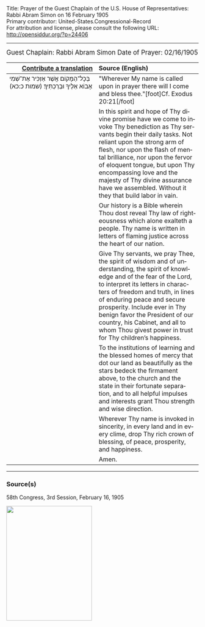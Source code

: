 <html>
<head></head>
<body>
Title: Prayer of the Guest Chaplain of the U.S. House of Representatives: Rabbi Abram Simon on 16 February 1905<br />
Primary contributor: United-States.Congressional-Record<br />
For attribution and license, please consult the following URL: <a href="http://opensiddur.org/?p=24406">http://opensiddur.org/?p=24406</a>
<p />
<hr />

<div class="english" lang="en" style="font-size:1.2em;">
Guest Chaplain: Rabbi Abram Simon 
Date of Prayer: 02/16/1905
</div>

<table style="margin-left: auto;margin-right: auto;" class="draggable">
<thead><tr><th id="x" style="text-align: right;"><a href="/contributing/upload/">Contribute a translation</a></th><th style="text-align: left;">Source (English)</th></tr></thead>
<tbody>
<tr><td style="vertical-align:top;" width="46%">
<div class="liturgy" lang="he">
בְּכָל־הַמָּקוֹם אֲשֶׁר אַזְכִּיר אֶת־שְׁמִי 
אָבוֹא אֵלֶיךָ וּבֵרַכְתִּיךָ׃ <span class="citation">(שמות כ:כא)</span>
</span></div></td>
 
<td style="vertical-align:top;" width="53%">
<div class="english" lang="en">
"Wherever My name is called upon in prayer 
there will I come and bless thee."[foot]Cf. Exodus 20:21[/foot]
</div></td></tr>


<tr><td style="vertical-align:top;" width="46%">
<div class="liturgy" lang="he">

</span></div></td>
 
<td style="vertical-align:top;" width="53%">
<div class="english" lang="en">
In this spirit and hope of Thy divine promise
have we come to invoke Thy benediction 
as Thy servants begin their daily tasks. 
Not reliant upon the strong arm of flesh, 
nor upon the flash of mental brilliance, 
nor upon the fervor of eloquent tongue, 
but upon Thy encompassing love 
and the majesty of Thy divine assurance 
have we assembled. 
Without it 
they that build 
labor in vain.
</div></td></tr>


<tr><td style="vertical-align:top;" width="46%">
<div class="liturgy" lang="he">

</span></div></td>
 
<td style="vertical-align:top;" width="53%">
<div class="english" lang="en">
Our history is a Bible wherein Thou dost reveal 
Thy law of righteousness which alone exalteth a people. 
Thy name is written in letters of flaming justice 
across	the heart of our nation. 
</div></td></tr>


<tr><td style="vertical-align:top;" width="46%">
<div class="liturgy" lang="he">

</span></div></td>
 
<td style="vertical-align:top;" width="53%">
<div class="english" lang="en">
Give Thy servants, we pray Thee, 
the spirit of wisdom and of understanding, 
the spirit of knowledge and of the fear of the Lord, 
to interpret its letters in characters of freedom and truth, 
in lines of enduring peace and secure prosperity. 
Include ever in Thy benign favor 
the President of our country, 
his Cabinet, 
and all to whom Thou givest power in trust 
for Thy children’s happiness. 
</div></td></tr>


<tr><td style="vertical-align:top;" width="46%">
<div class="liturgy" lang="he">

</span></div></td>
 
<td style="vertical-align:top;" width="53%">
<div class="english" lang="en">
To the institutions of learning 
and the blessed homes of mercy 
that dot our land as beautifully 
as the stars bedeck the firmament above, 
to the church and the state in their fortunate separation, 
and to all helpful impulses and interests 
grant Thou strength and wise direction. 
</div></td></tr>


<tr><td style="vertical-align:top;" width="46%">
<div class="liturgy" lang="he">

</span></div></td>
 
<td style="vertical-align:top;" width="53%">
<div class="english" lang="en">
Wherever Thy name is invoked in sincerity, 
in every land and in every clime, 
drop Thy rich crown of blessing, 
of peace, prosperity, and happiness. 
</div></td></tr>


<tr><td style="vertical-align:top;" width="46%">
<div class="liturgy" lang="he">

</span></div></td>
 
<td style="vertical-align:top;" width="53%">
<div class="english" lang="en">
Amen.
</div></td></tr>
</tbody></table>

<hr />

<h3>Source(s)</h3>

58th Congress, 3rd Session, February 16, 1905

<a href="https://opensiddur.org/wp-content/uploads/2019/04/1905-02-16-HOR-Rabbi-Abram-Simon.png"><img src="https://opensiddur.org/wp-content/uploads/2019/04/1905-02-16-HOR-Rabbi-Abram-Simon-224x300.png" alt="" width="224" height="300" class="alignnone size-medium wp-image-24407" /></a>
</body>
</html>